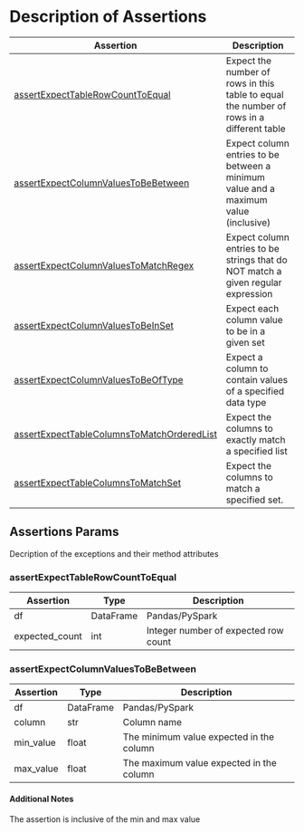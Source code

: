 # Description of Assertions

|  Assertion | Description | 
| ------------- | ------------- | 
| [assertExpectTableRowCountToEqual](#assertExpectTableRowCountToEqual) | Expect the number of rows in this table to equal the number of rows in a different table |
| [assertExpectColumnValuesToBeBetween](#assertExpectColumnValuesToBeBetween) | Expect column entries to be between a minimum value and a maximum value (inclusive) |
| [assertExpectColumnValuesToMatchRegex](#assertExpectColumnValuesToMatchRegex) | Expect column entries to be strings that do NOT match a given regular expression |
| [assertExpectColumnValuesToBeInSet](#assertExpectColumnValuesToBeInSet) | Expect each column value to be in a given set |
| [assertExpectColumnValuesToBeOfType](#assertExpectColumnValuesToBeOfType) | Expect a column to contain values of a specified data type |
| [assertExpectTableColumnsToMatchOrderedList](#assertExpectTableColumnsToMatchOrderedList)  | Expect the columns to exactly match a specified list |
| [assertExpectTableColumnsToMatchSet](#assertExpectTableColumnsToMatchSet) | Expect the columns to match a specified set. |

## Assertions Params

Decription of the exceptions and their method attributes

### assertExpectTableRowCountToEqual

|  Assertion | Type | Description |
| ------------- | ------------- | ------------- |
| df| DataFrame | Pandas/PySpark |
| expected_count| int | Integer number of expected row count |

### assertExpectColumnValuesToBeBetween

|  Assertion | Type | Description |
| ------------- | ------------- | ------------- |
| df| DataFrame | Pandas/PySpark |
| column| str | Column name |
| min_value| float | The minimum value expected in the column |
| max_value| float | The maximum value expected in the column |

#### Additional Notes

The assertion is inclusive of the min and max value
